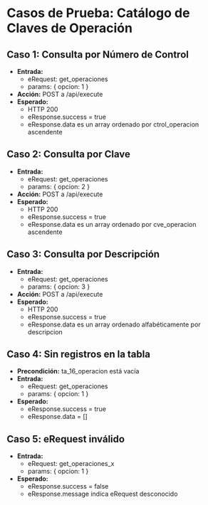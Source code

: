 # Casos de Prueba: Catálogo de Claves de Operación

## Caso 1: Consulta por Número de Control
- **Entrada:**
  - eRequest: get_operaciones
  - params: { opcion: 1 }
- **Acción:** POST a /api/execute
- **Esperado:**
  - HTTP 200
  - eResponse.success = true
  - eResponse.data es un array ordenado por ctrol_operacion ascendente

## Caso 2: Consulta por Clave
- **Entrada:**
  - eRequest: get_operaciones
  - params: { opcion: 2 }
- **Acción:** POST a /api/execute
- **Esperado:**
  - HTTP 200
  - eResponse.success = true
  - eResponse.data es un array ordenado por cve_operacion ascendente

## Caso 3: Consulta por Descripción
- **Entrada:**
  - eRequest: get_operaciones
  - params: { opcion: 3 }
- **Acción:** POST a /api/execute
- **Esperado:**
  - HTTP 200
  - eResponse.success = true
  - eResponse.data es un array ordenado alfabéticamente por descripcion

## Caso 4: Sin registros en la tabla
- **Precondición:** ta_16_operacion está vacía
- **Entrada:**
  - eRequest: get_operaciones
  - params: { opcion: 1 }
- **Esperado:**
  - eResponse.success = true
  - eResponse.data = []

## Caso 5: eRequest inválido
- **Entrada:**
  - eRequest: get_operaciones_x
  - params: { opcion: 1 }
- **Esperado:**
  - eResponse.success = false
  - eResponse.message indica eRequest desconocido
